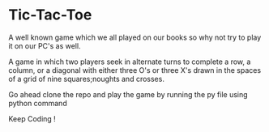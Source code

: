 # Tic-Tac-Toe
A well known game which we all played on our books so why not try to play it on our PC's as well.

A game in which two players seek in alternate turns to complete a row, a column, or a diagonal with either three O's or three X's drawn in the spaces of a grid of nine squares;noughts and crosses.

Go ahead clone the repo and play the game by running the py file using python command

Keep Coding !
